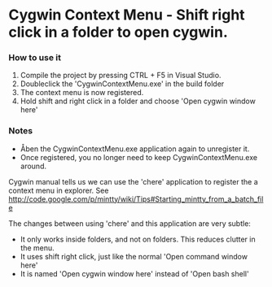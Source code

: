 # Cygwin Context Menu - Shift right click in a folder to open cygwin.

### How to use it
1. Compile the project by pressing CTRL + F5 in Visual Studio.
2. Doubleclick the 'CygwinContextMenu.exe' in the build folder
3. The context menu is now registered.
4. Hold shift and right click in a folder and choose 'Open cygwin window here'

### Notes
* Åben the CygwinContextMenu.exe application again to unregister it.
* Once registered, you no longer need to keep CygwinContextMenu.exe around.

Cygwin manual tells us we can use the 'chere' application to register the a context menu in explorer.
See http://code.google.com/p/mintty/wiki/Tips#Starting_mintty_from_a_batch_file

The changes between using 'chere' and this application are very subtle:
* It only works inside folders, and not on folders. This reduces clutter in the menu.
* It uses shift right click, just like the normal 'Open command window here'
* It is named 'Open cygwin window here' instead of 'Open bash shell'